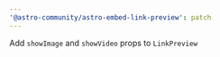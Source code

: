 ```yaml
---
'@astro-community/astro-embed-link-preview': patch
---
```


Add `showImage` and `showVideo` props to `LinkPreview`
